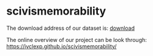 # scivismemorability
The download address of our dataset is: [download](http://web.cse.ohio-state.edu/~li.8950/data/image/scientific%20visualization%20dataset.zip)

The online overview of our project can be look through:
https://ivclexp.github.io/scivismemorability/
